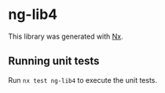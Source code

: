 # ng-lib4

This library was generated with [Nx](https://nx.dev).

## Running unit tests

Run `nx test ng-lib4` to execute the unit tests.
